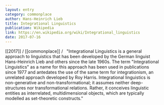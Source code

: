 ```yaml
---
layout: entry
category: commonplace
author: Hans-Heinrich Lieb
title: Integrational Linguistics
publication: Wikipedia
link: https://en.wikipedia.org/wiki/Integrational_linguistics
date: 2017-07-16
---
```


[[2017]] / [[commonplace]] / 
 
"Integrational Linguistics is a general approach to linguistics that has been developed by the German linguist Hans-Heinrich Lieb and others since the late 1960s. The term &quot;Integrational Linguistics&quot; as a name for this approach has been used in publications since 1977 and antedates the use of the same term for integrationism, an unrelated approach developed by Roy Harris. Integrational linguistics is non-generative and non-transformational; it assumes neither deep-structures nor transformational relations. Rather, it conceives linguistic entities as interrelated, multidimensional objects, which are typically modelled as set-theoretic constructs."